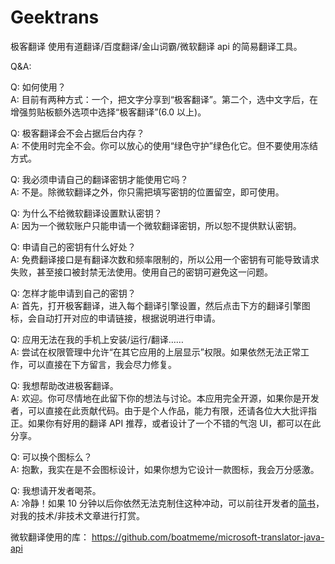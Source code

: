 # Geektrans
极客翻译
使用有道翻译/百度翻译/金山词霸/微软翻译 api 的简易翻译工具。

Q&A:

Q: 如何使用？  
A: 目前有两种方式：一个，把文字分享到“极客翻译”。第二个，选中文字后，在增强剪贴板额外选项中选择“极客翻译”(6.0 以上)。

Q: 极客翻译会不会占据后台内存？  
A: 不使用时完全不会。你可以放心的使用“绿色守护”绿色化它。但不要使用冻结方式。

Q: 我必须申请自己的翻译密钥才能使用它吗？  
A: 不是。除微软翻译之外，你只需把填写密钥的位置留空，即可使用。

Q: 为什么不给微软翻译设置默认密钥？  
A: 因为一个微软账户只能申请一个微软翻译密钥，所以恕不提供默认密钥。

Q: 申请自己的密钥有什么好处？  
A: 免费翻译接口是有翻译次数和频率限制的，所以公用一个密钥有可能导致请求失败，甚至接口被封禁无法使用。使用自己的密钥可避免这一问题。

Q: 怎样才能申请到自己的密钥？  
A: 首先，打开极客翻译，进入每个翻译引擎设置，然后点击下方的翻译引擎图标，会自动打开对应的申请链接，根据说明进行申请。

Q: 应用无法在我的手机上安装/运行/翻译……  
A: 尝试在权限管理中允许“在其它应用的上层显示”权限。如果依然无法正常工作，可以直接在下方留言，我会尽力修复。

Q: 我想帮助改进极客翻译。  
A: 欢迎。你可尽情地在此留下你的想法与讨论。本应用完全开源，如果你是开发者，可以直接在此贡献代码。由于是个人作品，能力有限，还请各位大大批评指正。如果你有好用的翻译 API 推荐，或者设计了一个不错的气泡 UI，都可以在此分享。

Q: 可以换个图标么？  
A: 抱歉，我实在是不会图标设计，如果你想为它设计一款图标，我会万分感激。

Q: 我想请开发者喝茶。  
A: 冷静！如果 10 分钟以后你依然无法克制住这种冲动，可以前往开发者的[简书](http://www.jianshu.com/users/ea4015fcb048/latest_articles)，对我的技术/非技术文章进行打赏。

微软翻译使用的库：
https://github.com/boatmeme/microsoft-translator-java-api
